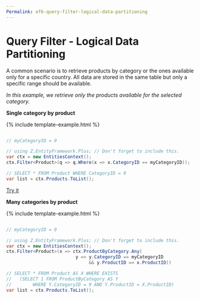 ```yaml
---
Permalink: ef6-query-filter-logical-data-partitioning
---
```


# Query Filter - Logical Data Partitioning

A common scenario is to retrieve products by category or the ones available only for a specific country. All data are stored in the same table but only a specific range should be available.

*In this example, we retrieve only the products available for the selected category.*

**Single category by product**

{% include template-example.html %} 
```csharp

// myCategoryID = 9

// using Z.EntityFramework.Plus; // Don't forget to include this.
var ctx = new EntitiesContext();
ctx.Filter<Product>(q => q.Where(x => x.CategoryID == myCategoryID));

// SELECT * FROM Product WHERE CategoryID = 9
var list = ctx.Products.ToList();

```

[Try it](https://dotnetfiddle.net/IZhSC0)

**Many categories by product**

{% include template-example.html %} 
```csharp

// myCategoryID = 9

// using Z.EntityFramework.Plus; // Don't forget to include this.
var ctx = new EntitiesContext();
ctx.Filter<Product>(x => ctx.ProductByCategory.Any(
                          y => y.CategoryID == myCategoryID 
                               && y.ProductID == x.ProductID))

// SELECT * FROM Product AS X WHERE EXISTS
//   (SELECT 1 FROM ProductByCategory AS Y 
//        WHERE Y.CategoryID = 9 AND Y.ProductID = X.ProductID)
var list = ctx.Products.ToList();

```
